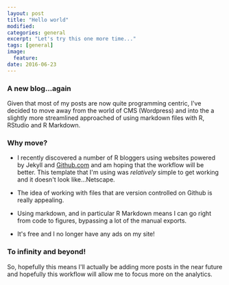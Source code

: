 ```yaml
---
layout: post
title: "Hello world"
modified:
categories: general
excerpt: "Let's try this one more time..."
tags: [general]
image:
  feature:
date: 2016-06-23
---
```


### A new blog...again

Given that most of my posts are now quite programming centric, I've decided to move away
from the world of CMS (Wordpress) and into the a slightly more streamlined approached of 
using markdown files with R, RStudio and R Markdown.  

### Why move?

- I recently discovered a number of R bloggers using websites powered by Jekyll
and [Github.com](www.github.com) and am hoping that the workflow will be better.  This 
template that I'm using was *relatively* simple to get working and it doesn't look like...Netscape.

- The idea of working with files that are version controlled on Github is really appealing.

- Using markdown, and in particular R Markdown means I can go right from code to figures, 
bypassing a lot of the manual exports.

- It's free and I no longer have any ads on my site!

### To infinity and beyond!
So, hopefully this means I'll actually be adding more posts in the near future and hopefully 
this workflow will allow me to focus more on the analytics.
